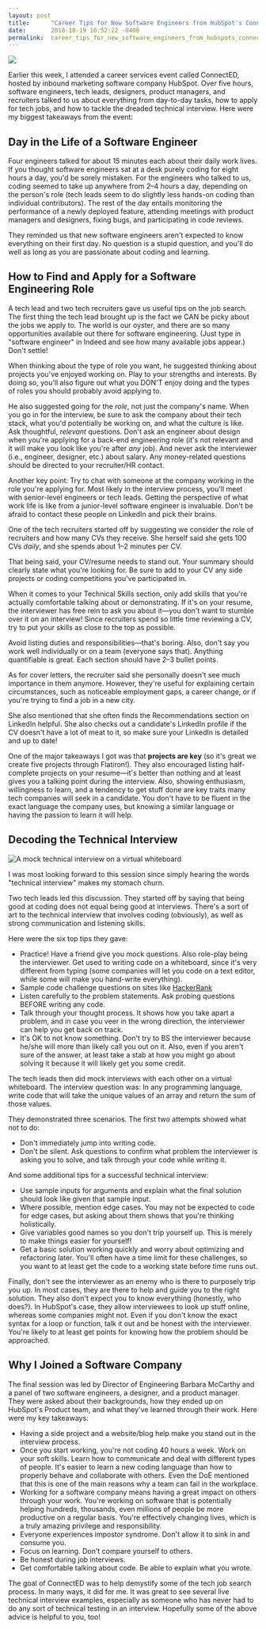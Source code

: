 ```yaml
---
layout: post
title:      "Career Tips for New Software Engineers from HubSpot's ConnectED Event"
date:       2018-10-19 10:52:22 -0400
permalink:  career_tips_for_new_software_engineers_from_hubspots_connected_event
---
```


![](https://i.imgur.com/oSDCdnL.jpg)

Earlier this week, I attended a career services event called ConnectED, hosted by inbound marketing software company HubSpot. Over five hours, software engineers, tech leads, designers, product managers, and recruiters talked to us about everything from day-to-day tasks, how to apply for tech jobs, and how to tackle the dreaded technical interview. Here were my biggest takeaways from the event:

## Day in the Life of a Software Engineer
Four engineers talked for about 15 minutes each about their daily work lives. If you thought software engineers sat at a desk purely coding for eight hours a day, you'd be sorely mistaken. For the engineers who talked to us, coding seemed to take up anywhere from 2–4 hours a day, depending on the person's role (tech leads seem to do slightly less hands-on coding than individual contributors). The rest of the day entails monitoring the performance of a newly deployed feature, attending meetings with product managers and designers, fixing bugs, and participating in code reviews.

They reminded us that new software engineers aren't expected to know everything on their first day. No question is a stupid question, and you'll do well as long as you are passionate about coding and learning. 

## How to Find and Apply for a Software Engineering Role 
A tech lead and two tech recruiters gave us useful tips on the job search. The first thing the tech lead brought up is the fact we CAN be picky about the jobs we apply to. The world is our oyster, and there are so many opportunities available out there for software engineering. (Just type in "software engineer" in Indeed and see how many available jobs appear.) Don't settle! 

When thinking about the type of role you want, he suggested thinking about projects you've enjoyed working on. Play to your strengths and interests. By doing so, you'll also figure out what you DON'T enjoy doing and the types of roles you should probably avoid applying to.

He also suggested going for the *role*, not just the company's name. When you go in for the interview, be sure to ask the company about their tech stack, what you'd potentially be working on, and what the culture is like. Ask thoughtful, *relevant* questions. Don't ask an engineer about design when you're applying for a back-end engineering role (it's not relevant and it will make you look like you're after *any* job). And never ask the interviewer (i.e., engineer, designer, etc.) about salary. Any money-related questions should be directed to your recruiter/HR contact.

Another key point: Try to chat with someone at the company working in the role you're applying for. Most likely in the interview process, you'll meet with senior-level engineers or tech leads. Getting the perspective of what work life is like from a junior-level software engineer is invaluable. Don't be afraid to contact these people on LinkedIn and pick their brains. 

One of the tech recruiters started off by suggesting we consider the role of recruiters and how many CVs they receive. She herself said she gets 100 CVs *daily*, and she spends about 1–2 minutes per CV. 

That being said, your CV/resume needs to stand out. Your summary should clearly state what you're looking for. Be sure to add to your CV any side projects or coding competitions you've participated in. 

When it comes to your Technical Skills section, only add skills that you're actually comfortable talking about or demonstrating. If it's on your resume, the interviewer has free rein to ask you about it—you don't want to stumble over it on an interview! Since recruiters spend so little time reviewing a CV, try to put your skills as close to the top as possible.

Avoid listing duties and responsibilities—that's boring. Also, don't say you work well individually or on a team (everyone says that). Anything quantifiable is great. Each section should have 2–3 bullet points. 

As for cover letters, the recruiter said she personally doesn't see much importance in them anymore. However, they're useful for explaining certain circumstances, such as noticeable employment gaps, a career change, or if you're trying to find a job in a new city. 

She also mentioned that she often finds the Recommendations section on LinkedIn helpful. She also checks out a candidate's LinkedIn profile if the CV doesn't have a lot of meat to it, so make sure your LinkedIn is detailed and up to date!

One of the major takeaways I got was that **projects are key** (so it's great we create five projects through Flatiron!). They also encouraged listing half-complete projects on your resume—it's better than nothing and at least gives you a talking point during the interview. Also, showing enthusiasm, willingness to learn, and a tendency to get stuff done are key traits many tech companies will seek in a candidate. You don't have to be fluent in the exact language the company uses, but knowing a similar language or having the passion to learn it will help.

## Decoding the Technical Interview
![A mock technical interview on a virtual whiteboard](https://i.imgur.com/1I6MUKo.jpg)

I was most looking forward to this session since simply hearing the words "technical interview" makes my stomach churn.

Two tech leads led this discussion. They started off by saying that being good at coding does not equal being good at interviews. There's a sort of art to the technical interview that involves coding (obviously), as well as strong communication and listening skills.

Here were the six top tips they gave: 

* Practice! Have a friend give you mock questions. Also role-play being the interviewer. Get used to writing code on a whiteboard, since it's very different from typing (some companies will let you code on a text editor, while some will make you hand-write everything). 
* Sample code challenge questions on sites like [HackerRank](https://www.hackerrank.com/)
* Listen carefully to the problem statements. Ask probing questions BEFORE writing any code.
* Talk through your thought process. It shows how you take apart a problem, and in case you veer in the wrong direction, the interviewer can help you get back on track.
* It's OK to not know something. Don't try to BS the interviewer because he/she will more than likely call you out on it. Also, even if you aren't sure of the answer, at least take a stab at how you might go about solving it because it will likely get you some credit. 

The tech leads then did mock interviews with each other on a virtual whiteboard. The interview question was: In any programming language, write code that will take the unique values of an array and return the sum of those values.

They demonstrated three scenarios. The first two attempts showed what not to do:
* Don't immediately jump into writing code.
* Don't be silent. Ask questions to confirm what problem the interviewer is asking you to solve, and talk through your code while writing it.

And some additional tips for a successful technical interview:
* Use sample inputs for arguments and explain what the final solution should look like given that sample input. 
* Where possible, mention edge cases. You may not be expected to code for edge cases, but asking about them shows that you're thinking holistically.
* Give variables good names so you don't trip yourself up. This is merely to make things easier for yourself!
* Get a basic solution working quickly and worry about optimizing and refactoring later. You'll often have a time limit for these challenges, so you want to at least get the code to a working state before time runs out.

Finally, don't see the interviewer as an enemy who is there to purposely trip you up. In most cases, they are there to help and guide you to the right solution. They also don't expect you to know everything (honestly, who does?). In HubSpot's case, they allow interviewees to look up stuff online, whereas some companies might not. Even if you don't know the exact syntax for a loop or function, talk it out and be honest with the interviewer. You're likely to at least get points for knowing how the problem should be approached.

## Why I Joined a Software Company
The final session was led by Director of Engineering Barbara McCarthy and a panel of two software engineers, a designer, and a product manager. They were asked about their backgrounds, how they ended up on HubSpot's Product team, and what they've learned through their work. Here were my key takeaways:

* Having a side project and a website/blog help make you stand out in the interview process.
* Once you start working, you're not coding 40 hours a week. Work on your soft skills. Learn how to communicate and deal with different types of people. It's easier to learn a new coding language than how to properly behave and collaborate with others. Even the DoE mentioned that this is one of the main reasons why a team can fail in the workplace.
* Working for a software company means having a great impact on others through your work. You're working on software that is potentially helping hundreds, thousands, even millions of people be more productive on a regular basis. You're effectively changing lives, which is a truly amazing privilege and responsibility.
* Everyone experiences impostor syndrome. Don't allow it to sink in and consume you.
* Focus on learning. Don't compare yourself to others.
* Be honest during job interviews.
* Get comfortable talking about code. Be able to explain what you wrote.

The goal of ConnectED was to help demystify some of the tech job search process. In many ways, it did for me. It was great to see several live technical interview examples, especially as someone who has never had to do any sort of technical testing in an interview. Hopefully some of the above advice is helpful to you, too!



